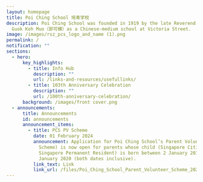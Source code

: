 ```yaml
---
layout: homepage
title: Poi Ching School 培青学校
description: Poi Ching School was founded in 1919 by the late Reverend Canon
  Guok Koh Muo（郭可模）as a Chinese-medium school at Victoria Street.
image: /images/rsz_pcs_logo_and_name (1).png
permalink: /
notification: ""
sections:
  - hero:
      key_highlights:
        - title: Info Hub
          description: ""
          url: /links-and-resources/usefullinks/
        - title: 103th Anniversary Celebration
          description: ""
          url: /100th-anniversary-celebration/
      background: /images/front cover.png
  - announcements:
      title: Announcements
      id: announcements
      announcement_items:
        - title: PCS PV Scheme
          date: 01 February 2024
          announcement: Application for Poi Ching School’s Parent Volunteer Scheme (PCS PV
            Scheme) is now open for parents whose child (Singapore Citizen or
            Singapore Permanent Resident) is born between 2 January 2019 and 1
            January 2020 (both dates inclusive).
          link_text: Link
          link_url: /files/Poi_Ching_School_Parent_Volunteer_Scheme_2024.pdf
---
```

